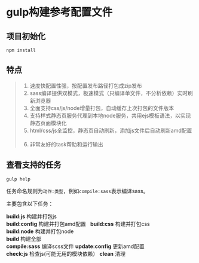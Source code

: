 # gulp构建参考配置文件

## 项目初始化
```
npm install
```


## 特点


> 1. 速度快配置性强，按配置发布路径打包成zip发布  
> 2. sass编译提供双模式，极速模式（只编译单文件，不分析依赖）实时刷新浏览器  
> 3. 全面支持css/js/node增量打包，自动缓存上次打包的文件版本  
> 4. 支持样式静态页服务代理到本地node服务，共用ejs模板语法，以实现静态页面模块化  
> 5. html/css/js全监控，静态页自动刷新，添加js文件后自动刷新amd配置   
> 6. 非常友好的task帮助和运行输出  

## 查看支持的任务

```
gulp help
```

任务命名规则为`动作:类型`，例如`compile:sass`表示编译sass。

主要包含以下任务：

**build:js** 构建并打包js  
**build:config** 构建并打包amd配置  
**build:css** 构建并打包css  
**build:node** 构建并打包node  
**build** 构建全部  
**compile:sass** 编译scss文件
**update:config** 更新amd配置  
**check:js** 检查js(可能无用的模块依赖）
**clean** 清理

